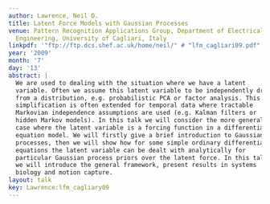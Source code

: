 ```yaml
---
author: Lawrence, Neil D.
title: Latent Force Models with Gaussian Processes
venue: Pattern Recognition Applications Group, Department of Electrical and Electronic
  Engineering, University of Cagliari, Italy
linkpdf: '"ftp://ftp.dcs.shef.ac.uk/home/neil/" # "lfm_cagliari09.pdf"'
year: '2009'
month: '7'
day: '13'
abstract: |
  We are used to dealing with the situation where we have a latent
  variable. Often we assume this latent variable to be independently drawn
  from a distribution, e.g. probabilistic PCA or factor analysis. This
  simplification is often extended for temporal data where tractable
  Markovian independence assumptions are used (e.g. Kalman filters or
  hidden Markov models). In this talk we will consider the more general
  case where the latent variable is a forcing function in a differential
  equation model. We will firstly give a brief introduction to Gaussian
  processes, then we will show how for some simple ordinary differential
  equations the latent variable can be dealt with analytically for
  particular Gaussian process priors over the latent force. In this talk
  we will introduce the general framework, present results in systems
  biology and motion capture.
layout: talk
key: Lawrence:lfm_cagliary09
---
```

